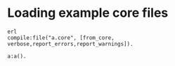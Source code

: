 # Loading example core files

```
erl
compile:file("a.core", [from_core, verbose,report_errors,report_warnings]).

a:a().
```